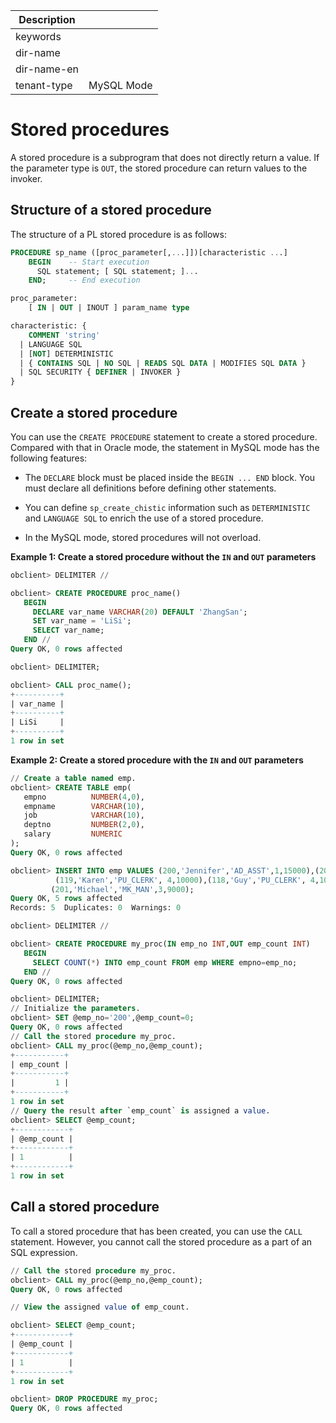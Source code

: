 | Description   |                 |
|---------------|-----------------|
| keywords      |                 |
| dir-name      |                 |
| dir-name-en   |                 |
| tenant-type   | MySQL Mode      |

# Stored procedures

A stored procedure is a subprogram that does not directly return a value. If the parameter type is `OUT`, the stored procedure can return values to the invoker.

## Structure of a stored procedure

The structure of a PL stored procedure is as follows:

```sql
PROCEDURE sp_name ([proc_parameter[,...]])[characteristic ...]
    BEGIN    -- Start execution
      SQL statement; [ SQL statement; ]...
    END;     -- End execution

proc_parameter:
    [ IN | OUT | INOUT ] param_name type

characteristic: {
    COMMENT 'string'
  | LANGUAGE SQL
  | [NOT] DETERMINISTIC
  | { CONTAINS SQL | NO SQL | READS SQL DATA | MODIFIES SQL DATA }
  | SQL SECURITY { DEFINER | INVOKER }
}
```

## Create a stored procedure

You can use the `CREATE PROCEDURE` statement to create a stored procedure. Compared with that in Oracle mode, the statement in MySQL mode has the following features:

* The `DECLARE` block must be placed inside the `BEGIN ... END` block. You must declare all definitions before defining other statements.

* You can define `sp_create_chistic` information such as `DETERMINISTIC` and `LANGUAGE SQL` to enrich the use of a stored procedure.

* In the MySQL mode, stored procedures will not overload.

**Example 1: Create a stored procedure without the `IN` and `OUT` parameters**

```sql
obclient> DELIMITER //

obclient> CREATE PROCEDURE proc_name()
   BEGIN
     DECLARE var_name VARCHAR(20) DEFAULT 'ZhangSan';  
     SET var_name = 'LiSi'; 
     SELECT var_name;
   END //
Query OK, 0 rows affected

obclient> DELIMITER;

obclient> CALL proc_name();
+----------+
| var_name | 
+----------+
| LiSi     |
+----------+
1 row in set 
```

**Example 2: Create a stored procedure with the `IN` and `OUT` parameters**

```sql
// Create a table named emp.
obclient> CREATE TABLE emp(  
   empno          NUMBER(4,0),  
   empname        VARCHAR(10),  
   job            VARCHAR(10),   
   deptno         NUMBER(2,0), 
   salary         NUMERIC  
);
Query OK, 0 rows affected 

obclient> INSERT INTO emp VALUES (200,'Jennifer','AD_ASST',1,15000),(202,'Pat','MK_REP',2,12000),
          (119,'Karen','PU_CLERK', 4,10000),(118,'Guy','PU_CLERK', 4,10000), 
         (201,'Michael','MK_MAN',3,9000);
Query OK, 5 rows affected 
Records: 5  Duplicates: 0  Warnings: 0

obclient> DELIMITER //

obclient> CREATE PROCEDURE my_proc(IN emp_no INT,OUT emp_count INT)
   BEGIN
     SELECT COUNT(*) INTO emp_count FROM emp WHERE empno=emp_no;
   END //
Query OK, 0 rows affected

obclient> DELIMITER;
// Initialize the parameters.
obclient> SET @emp_no='200',@emp_count=0;
Query OK, 0 rows affected
// Call the stored procedure my_proc.
obclient> CALL my_proc(@emp_no,@emp_count);
+-----------+
| emp_count |
+-----------+
|         1 |
+-----------+
1 row in set
// Query the result after `emp_count` is assigned a value.
obclient> SELECT @emp_count;
+------------+
| @emp_count | 
+------------+
| 1          |
+------------+
1 row in set
```

## Call a stored procedure

To call a stored procedure that has been created, you can use the `CALL` statement. However, you cannot call the stored procedure as a part of an SQL expression.

```sql
// Call the stored procedure my_proc.
obclient> CALL my_proc(@emp_no,@emp_count);
Query OK, 0 rows affected

// View the assigned value of emp_count.

obclient> SELECT @emp_count;
+------------+
| @emp_count | 
+------------+
| 1          |
+------------+
1 row in set

obclient> DROP PROCEDURE my_proc;
Query OK, 0 rows affected
```